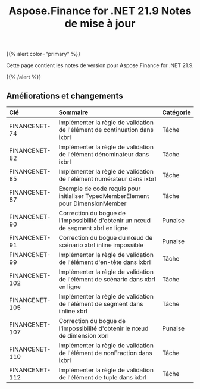 ﻿---
title: Aspose.Finance for .NET 21.9 Notes de mise à jour
type: docs
weight: 50
url: /fr/net/aspose-finance-for-net-21-9-release-notes/
---
{{% alert color="primary" %}}

Cette page contient les notes de version pour Aspose.Finance for .NET 21.9.

{{% /alert %}}

## **Améliorations et changements**

|**Clé**|**Sommaire**|**Catégorie**|
|:- |:- |:- |
|FINANCENET-74|Implémenter la règle de validation de l'élément de continuation dans ixbrl|Tâche|
|FINANCENET-82|Implémenter la règle de validation de l'élément dénominateur dans ixbrl|Tâche|
|FINANCENET-85|Implémenter la règle de validation de l'élément numérateur dans ixbrl|Tâche|
|FINANCENET-87|Exemple de code requis pour initialiser TypedMemberElement pour DimensionMember|Tâche|
|FINANCENET-90| Correction du bogue de l'impossibilité d'obtenir un nœud de segment xbrl en ligne|Punaise|
|FINANCENET-91| Correction du bogue du nœud de scénario xbrl inline impossible|Punaise|
|FINANCENET-99|Implémenter la règle de validation de l'élément d'en-tête dans ixbrl|Tâche|
|FINANCENET-102|Implémenter la règle de validation de l'élément de scénario dans xbrl en ligne|Tâche|
|FINANCENET-105|Implémenter la règle de validation de l'élément de segment dans iinline xbrl|Tâche|
|FINANCENET-107| Correction du bogue de l'impossibilité d'obtenir le nœud de dimension xbrl|Punaise|
|FINANCENET-110|Implémenter la règle de validation de l'élément de nonFraction dans ixbrl|Tâche|
|FINANCENET-112|Implémenter la règle de validation de l'élément de tuple dans ixbrl|Tâche|

